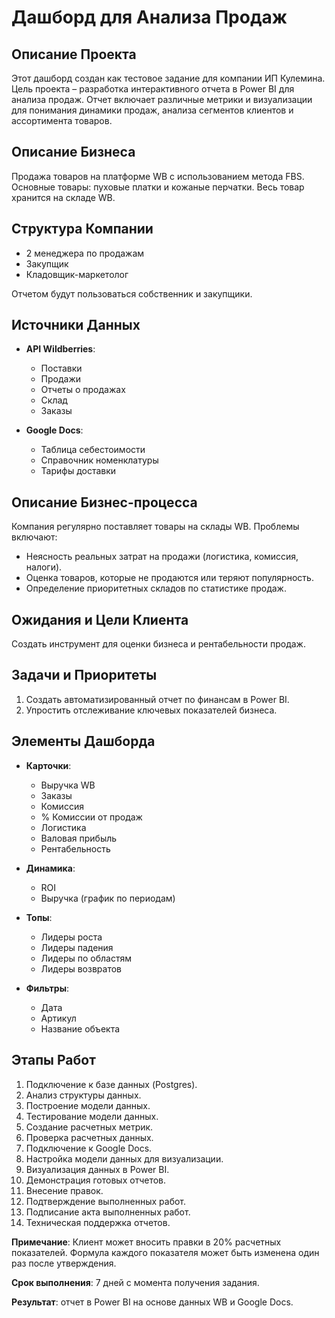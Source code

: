 # Дашборд для Анализа Продаж

## Описание Проекта

Этот дашборд создан как тестовое задание для компании ИП Кулемина. Цель проекта – разработка интерактивного отчета в Power BI для анализа продаж. Отчет включает различные метрики и визуализации для понимания динамики продаж, анализа сегментов клиентов и ассортимента товаров.

## Описание Бизнеса

Продажа товаров на платформе WB с использованием метода FBS. Основные товары: пуховые платки и кожаные перчатки. Весь товар хранится на складе WB.

## Структура Компании

- 2 менеджера по продажам
- Закупщик
- Кладовщик-маркетолог

Отчетом будут пользоваться собственник и закупщики.

## Источники Данных

- **API Wildberries**:
  - Поставки
  - Продажи
  - Отчеты о продажах
  - Склад
  - Заказы

- **Google Docs**:
  - Таблица себестоимости
  - Справочник номенклатуры
  - Тарифы доставки

## Описание Бизнес-процесса

Компания регулярно поставляет товары на склады WB. Проблемы включают:
- Неясность реальных затрат на продажи (логистика, комиссия, налоги).
- Оценка товаров, которые не продаются или теряют популярность.
- Определение приоритетных складов по статистике продаж.

## Ожидания и Цели Клиента

Создать инструмент для оценки бизнеса и рентабельности продаж.

## Задачи и Приоритеты

1. Создать автоматизированный отчет по финансам в Power BI.
2. Упростить отслеживание ключевых показателей бизнеса.

## Элементы Дашборда

- **Карточки**:
  - Выручка WB
  - Заказы
  - Комиссия
  - % Комиссии от продаж
  - Логистика
  - Валовая прибыль
  - Рентабельность

- **Динамика**:
  - ROI
  - Выручка (график по периодам)

- **Топы**:
  - Лидеры роста
  - Лидеры падения
  - Лидеры по областям
  - Лидеры возвратов

- **Фильтры**:
  - Дата
  - Артикул
  - Название объекта

## Этапы Работ

1. Подключение к базе данных (Postgres).
2. Анализ структуры данных.
3. Построение модели данных.
4. Тестирование модели данных.
5. Создание расчетных метрик.
6. Проверка расчетных данных.
7. Подключение к Google Docs.
8. Настройка модели данных для визуализации.
9. Визуализация данных в Power BI.
10. Демонстрация готовых отчетов.
11. Внесение правок.
12. Подтверждение выполненных работ.
13. Подписание акта выполненных работ.
14. Техническая поддержка отчетов.

**Примечание**: Клиент может вносить правки в 20% расчетных показателей. Формула каждого показателя может быть изменена один раз после утверждения.

**Срок выполнения**: 7 дней с момента получения задания.

**Результат**: отчет в Power BI на основе данных WB и Google Docs.
